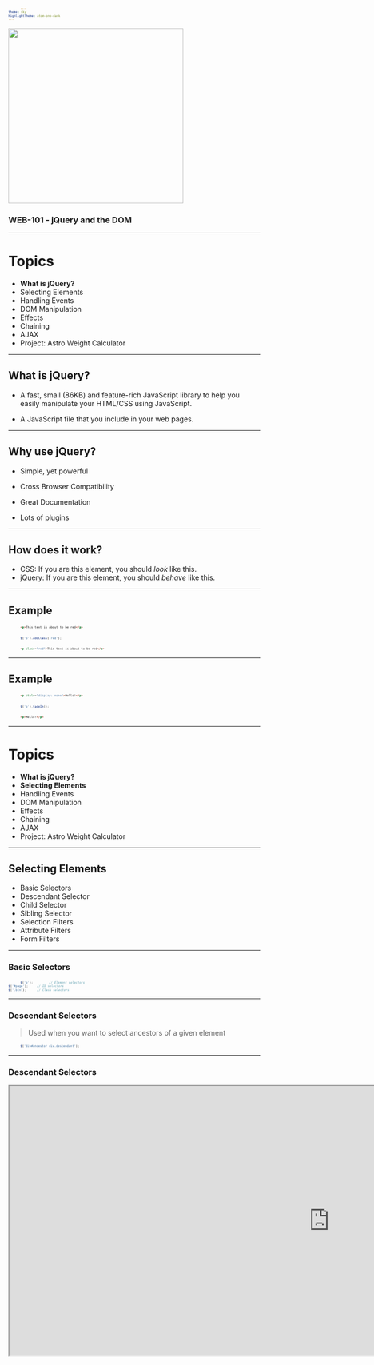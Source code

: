 ```yaml
---
theme: sky
highlightTheme: atom-one-dark
---
```


<style>
   pre {
    font-size: 50% !important;
   }
   code {
    padding: 24px !important;
   }
</style>

<img src="https://camo.githubusercontent.com/02ed3f6695f288aedec24c2a329c667281efef5f/687474703a2f2f707265636973696f6e2d736f6674776172652e636f6d2f77702d636f6e74656e742f75706c6f6164732f323031342f30342f6a5175726572792e676966" height="350" style="border: none; box-shadow: none" />

### WEB-101 - jQuery and the DOM

---

# Topics

- **What is jQuery?**
- Selecting Elements
- Handling Events
- DOM Manipulation
- Effects
- Chaining
- AJAX
- Project: Astro Weight Calculator

----

## What is jQuery?

- A fast, small (86KB) and feature-rich JavaScript library to help you easily manipulate your HTML/CSS using JavaScript.

- A JavaScript file that you include in your web pages.

----

## Why use jQuery?

- Simple, yet powerful

- Cross Browser Compatibility

- Great Documentation

- Lots of plugins

----

## How does it work?

- CSS: If you are this element, you should _look_ like this.
- jQuery: If you are this element, you should _behave_ like this.

----

## Example

```html
<p>This text is about to be red</p>
```
```javascript
$('p').addClass('red');
```
```html
<p class="red">This text is about to be red</p>
```

----

## Example

```html
<p style="display: none">Hello!</p>
```
```javascript
$('p').fadeIn();
```
```html
<p>Hello!</p>
```

---

# Topics

- **What is jQuery?**
- **Selecting Elements**
- Handling Events
- DOM Manipulation
- Effects
- Chaining
- AJAX
- Project: Astro Weight Calculator

----

## Selecting Elements

- Basic Selectors
- Descendant Selector
- Child Selector
- Sibling Selector
- Selection Filters
- Attribute Filters
- Form Filters

----

### Basic Selectors

```javascript
$('p');         // Element selectors
$('#page');     // ID selectors
$('.btn');      // Class selectors
```

----

### Descendant Selectors

> Used when you want to select ancestors of a given element

```javascript
$('div#ancestor div.descendant');
```

----

### Descendant Selectors

<iframe src="https://codepen.io/pen?template=XgmGeQ?" width="1280" height="540" />

----

### Child Selector

> Used when you want to select children of an element

```javascript
$('ul > li');
```

----

### Child Selector

<iframe src="https://codepen.io/pen?template=XgmGeQ?editors=1010" width="1280" height="540" />

----

### Sibling Selector

> Used when you want to select the next sibling of an element

```javascript
$('li#foo + li#bar');
```

----

### Sibling Selector

<iframe src="https://codepen.io/pen?template=XgmGeQ&editors=1010" width="1280" height="540" />

----

### Selection Filters

```javascript
$('li:first')          // Select the first element in a jQuery set
$('li:last')           // Select the last element in a jQuery set
$('li:even')           // Select every even element in a jQuery set
$('li:odd')            // Select every odd element in a jQuery set
$('li:eq(n)')          // Select the nth element in a jQuery set
$('li:gt(n)')          // Select elements indexed greater than n
$('li:lt(n)')          // Select elements indexed lower than n
$('ul > li:nth-child(n)');
$('ul > li:first-child');
$('ul > li:last-child');
```

----

### Selection Filters

<iframe src="https://codepen.io/pen?template=xrwezr&editors=1010" width="1280" height="540" />

----

### Attribute Filters

> Used to select elements in the DOM based on their attributes. (Usually to grab inputs by their name)

```javascript
$('input[name=email]');         // Get inputs where name == email
$('input[name!=password]');     // Get inputs where name != email
$('input[name^=e]');            // Get inputs where name begins with e
$('input[name$=l]');            // Get inputs where name ends with l
$('input[name*=mail]');         // Get inputs where name contains mail
```

----

### Attribute Filters

<iframe src="https://codepen.io/pen?template=awvMgv&editors=1010" height="540" width="1280" />

----

### Form Filters

> Used to select input elements based on their type

```javascript
$('input:text')         // Select text elements
$('input:password')     // Select password elements
$('input:checkbox')     // Select checkbox elements
```

----

### Form Filters

<iframe src="https://codepen.io/pen?template=awvMgv&editors=1010" height="540" width="1280" />

----

### Exercises (30 minutes)

Complete all exercises beginning with **Selecting Elements**.

https://rebrand.ly/web101

---

# Topics

- **What is jQuery?**
- **Selecting Elements**
- **Handling Events**
- DOM Manipulation
- Effects
- Chaining
- AJAX
- Project: Astro Weight Calculator

----

## Handling Events

- What is an event?
- Event examples

----

## What is an event?

- Every HTML element is capable of emitting events.

- All elements are capable of emitting the `click` event.

- You can use jQuery to run a function when a event is emitted for a specific event.

----

## Event examples

- Click
- Change
- Focus
- Blur
- Keydown
- Ready
- Load

----

## Event examples

<iframe src="https://codepen.io/pen?template=XgmGeQ&editors=1010" width="1280" height="540" />


----

### Exercises (15 minutes)

Complete all exercises beginning with **Events**.

https://rebrand.ly/web101

---


# Topics

- **What is jQuery?**
- **Selecting Elements**
- **Handling Events**
- **DOM Manipulation**
- Effects
- Chaining
- AJAX
- Project: Astro Weight Calculator

----

## DOM Manipulation

- Creating Elements
- Reading Elements
- Updating Elements
- Deleting Elements

----

### Creating Elements

```html
<ul id="todo-list"></ul>
```
```javascript
// Create a list item element
var $newMovie = $('<li>The Dark Knight</li>');

// Add the list item to the end of the list
$('#todo-list').append($newMovie);

// Add another list item to the beginning of the list
$('#todo-list').prepend('<li>Dr Dolittle</li>');
```
```html
<ul id="todo-list">
    <li>Dr Dolittle</li>
    <li>The Dark Knight</li>
</ul>
```

----

### Reading Elements

```html
<input type="text" name="firstName" />
<input type="text" name="lastName" />
<p>42</p>
```
```javascript
var firstName = $('input[name=firstName]').val();
var lastName = $('input[name=lastName]').val();
var mol = $('p').text();

alert(`${firstName} ${lastName}, the meaning of life is ${mol}`);
```

----

### Updating Elements

```html
<textarea id="code-editor" placeholder="Enter your HTML" />
<button id="run-code">Run Code</button>
<div id="output"></div>
```
```javascript
$('#run-code').on('click', function() {
    var html = $('#code-editor').val();

    $('#output').html(html);
});
```

----

### Deleting Elements

```html
<ul>
    <li>Shawshank Redemption</li>
    <li>Man of Steel (2013)</li>
    <li>The Dark Knight</li>
</ul>
```
```javascript
$('ul > li:eq(2)').remove(); // because it's an awful movie.
```

----

### Exercises (15 minutes)

Complete all exercises beginning with **DOM**.

https://rebrand.ly/web101

---

# Topics

- **What is jQuery?**
- **Selecting Elements**
- **Handling Events**
- **DOM Manipulation**
- **Effects**
- Chaining
- AJAX
- Project: Astro Weight Calculator

----

## Effects

- Basic Effects
- Fading
- Sliding

----

## Basic Effects

- hide
- show
- toggle

----

## Basic Effects

<iframe src="https://codepen.io/pen?template=XgmGeQ&editors=1010" width="1280" height="540" />

----

## Fading

- fadeIn
- fadeOut
- fadeToggle

----

## Fading

<iframe src="https://codepen.io/pen?template=XgmGeQ&editors=1010" width="1280" height="540" />

----

## Sliding

- slideIn
- slideOut
- slideToggle
- delay

----

## Sliding

<iframe src="https://codepen.io/pen?template=XgmGeQ&editors=1010" width="1280" height="540" />

----

### Exercises (15 minutes)

Complete all exercises beginning with **Events**.

https://rebrand.ly/web101

---

# Topics

- **What is jQuery?**
- **Selecting Elements**
- **Handling Events**
- **DOM Manipulation**
- **Effects**
- **Chaining**
- AJAX
- Project: Astro Weight Calculator

----

## Chaining

---

# Topics

- **What is jQuery?**
- **Selecting Elements**
- **Handling Events**
- **DOM Manipulation**
- **Effects**
- **Chaining**
- **AJAX**
- Project: Astro Weight Calculator

----

## AJAX

---

# Topics

- **What is jQuery?**
- **Selecting Elements**
- **Handling Events**
- **Chaining**
- **DOM Manipulation**
- **Effects**
- **AJAX**
- **Project: Astro Weight Calculator**

----

## Project: Astro Weight Calculator

---
